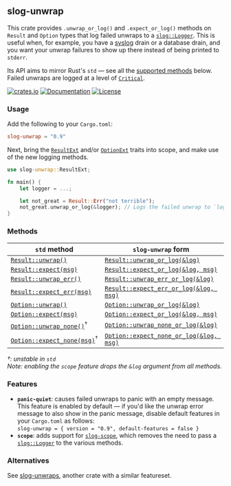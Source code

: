 ## slog-unwrap
This crate provides `.unwrap_or_log()` and `.expect_or_log()` methods on `Result` and `Option` types that log failed unwraps to a [`slog::Logger`]. This is useful when, for example, you have a [syslog](https://github.com/slog-rs/syslog) drain or a database drain, and you want your unwrap failures to show up there instead of being printed to `stderr`.

Its API aims to mirror Rust's `std` — see all the [supported methods](#methods) below. Failed unwraps are logged at a level of [`Critical`].

[![crates.io](http://meritbadge.herokuapp.com/slog-unwrap)](https://crates.io/crates/slog-unwrap)
[![Documentation](https://docs.rs/slog-unwrap/badge.svg)](https://docs.rs/slog-unwrap)
[![License](https://img.shields.io/badge/license-MIT%2FApache--2.0-blue.svg)](https://github.com/abreis/slog-unwrap)

### Usage
Add the following to your `Cargo.toml`:
```toml
slog-unwrap = "0.9"
```

Next, bring the [`ResultExt`] and/or [`OptionExt`] traits into scope, and make use of the new logging methods.
```rust
use slog-unwrap::ResultExt;

fn main() {
    let logger = ...;

    let not_great = Result::Err("not terrible");
    not_great.unwrap_or_log(&logger); // Logs the failed unwrap to `logger` and panics
}
```

### Methods
| `std` method                   | `slog-unwrap` form                      | trait         |
|--------------------------------| ----------------------------------------|---------------|
| [`Result::unwrap()`]           | [`Result::unwrap_or_log(&log)`]           | [`ResultExt`] |
| [`Result::expect(msg)`]        | [`Result::expect_or_log(&log, msg)`]      | [`ResultExt`] |
| [`Result::unwrap_err()`]       | [`Result::unwrap_err_or_log(&log)`]       | [`ResultExt`] |
| [`Result::expect_err(msg)`]    | [`Result::expect_err_or_log(&log, msg)`]  | [`ResultExt`] |
| [`Option::unwrap()`]           | [`Option::unwrap_or_log(&log)`]           | [`OptionExt`] |
| [`Option::expect(msg)`]        | [`Option::expect_or_log(&log, msg)`]      | [`OptionExt`] |
| [`Option::unwrap_none()`]<sup>†</sup>      | [`Option::unwrap_none_or_log(&log)`]      | [`OptionExt`] |
| [`Option::expect_none(msg)`]<sup>†</sup>   | [`Option::expect_none_or_log(&log, msg)`] | [`OptionExt`] |

*†: unstable in `std`*<br/>
*Note: enabling the `scope` feature drops the `&log` argument from all methods.*


### Features
* **`panic-quiet`**: causes failed unwraps to panic with an empty message.<br/>
  This feature is enabled by default — if you'd like the unwrap error message to also show in the panic message, disable default features in your `Cargo.toml` as follows:<br/>
  `slog-unwrap = { version = "0.9", default-features = false }`
* **`scope`**: adds support for [`slog-scope`](https://github.com/slog-rs/scope), which removes the need to pass a [`slog::Logger`] to the various methods.


### Alternatives
See [slog-unwraps](https://crates.io/crates/slog_unwraps), another crate with a similar featureset.

[`slog::Logger`]: https://docs.rs/slog/*/slog/struct.Logger.html
[`ResultExt`]: https://docs.rs/slog-unwrap/*/slog_unwrap/trait.ResultExt.html
[`OptionExt`]: https://docs.rs/slog-unwrap/*/slog_unwrap/trait.OptionExt.html
[`Critical`]: https://docs.rs/slog/*/slog/enum.Level.html#variant.Critical
[`Result::unwrap()`]: https://doc.rust-lang.org/std/result/enum.Result.html#method.unwrap
[`Result::expect(msg)`]: https://doc.rust-lang.org/std/result/enum.Result.html#method.expect
[`Result::unwrap_err()`]: https://doc.rust-lang.org/std/result/enum.Result.html#method.unwrap_err
[`Result::expect_err(msg)`]: https://doc.rust-lang.org/std/result/enum.Result.html#method.expect_err
[`Option::unwrap()`]: https://doc.rust-lang.org/std/option/enum.Option.html#method.unwrap
[`Option::expect(msg)`]: https://doc.rust-lang.org/std/option/enum.Option.html#method.expect
[`Option::unwrap_none()`]: https://doc.rust-lang.org/std/option/enum.Option.html#method.unwrap_none
[`Option::expect_none(msg)`]: https://doc.rust-lang.org/std/option/enum.Option.html#method.expect_none
[`Result::unwrap_or_log(&log)`]: https://docs.rs/slog-unwrap/*/slog_unwrap/trait.ResultExt.html#tymethod.unwrap_or_log
[`Result::expect_or_log(&log, msg)`]: https://docs.rs/slog-unwrap/*/slog_unwrap/trait.ResultExt.html#tymethod.expect_or_log
[`Result::unwrap_err_or_log(&log)`]: https://docs.rs/slog-unwrap/*/slog_unwrap/trait.ResultExt.html#tymethod.unwrap_err_or_log
[`Result::expect_err_or_log(&log, msg)`]: https://docs.rs/slog-unwrap/*/slog_unwrap/trait.ResultExt.html#tymethod.expect_err_or_log
[`Option::unwrap_or_log(&log)`]: https://docs.rs/slog-unwrap/*/slog_unwrap/trait.OptionExt.html#tymethod.unwrap_or_log
[`Option::expect_or_log(&log, msg)`]: https://docs.rs/slog-unwrap/*/slog_unwrap/trait.OptionExt.html#tymethod.expect_or_log
[`Option::unwrap_none_or_log(&log)`]: https://docs.rs/slog-unwrap/*/slog_unwrap/trait.OptionExt.html#tymethod.unwrap_none_or_log
[`Option::expect_none_or_log(&log, msg)`]: https://docs.rs/slog-unwrap/*/slog_unwrap/trait.OptionExt.html#tymethod.expect_none_or_log

